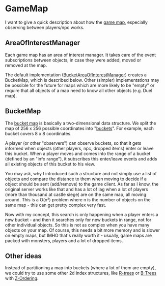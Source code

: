 ﻿# GameMap

I want to give a quick description about how the [game map](../src/GameLogic/GameMap.cs),
especially observing between players/npc works.

## AreaOfInterestManager

Each game map has an area of interest manager. It takes care of the event
subscriptions between objects, in case they were added, moved or removed at the
map.

The default implementation ([BucketAreaOfInterestManager](../src/GameLogic/BucketAreaOfInterestManager.cs))
creates a BucketMap, which is described below.
Other (simpler) implementations may be possible for the future for maps which
are more likely to be "empty" or require that all objects of a map need to know
all other objects (e.g. Duel map).

## BucketMap

The [bucket map](../src/GameLogic/BucketMap{T}.cs) is basically a two-dimensional
data structure.
We split the map of 256 x 256 possible coordinates into "[buckets](../src/GameLogic/Bucket{T}.cs)".
For example, each bucket covers 8 x 8 coordinates.

A player (or other "observers") can observe buckets, so that it gets informed
when objects (other players, npc, dropped items) enter or leave this bucket.
When a player moves and comes into the range of a bucket (defined by an
"info range"), it subscribes this enter/leave events and adds all existing
objects of this bucket to his view.

You may ask, why I introduced such a structure and not simply use a list of
objects and compare the distance to them when moving to decide if a object
should be sent (add/remove) to the game client.
As far as I know, the original server works like that and has a lot of lag when
a lot of players (more than thousand at castle siege) are on the same map, all 
moving around.
This is a O(n²) problem where n is the number of objects on the same map - this
can get pretty complex very fast.

Now with my concept, this search is only happening when a player enters a new
bucket - and then it searches only for new buckets in range, not for other
individual objects.
So this is not as complex when you have many objects on your map. Of course,
this needs a bit more memory and is slower on empty maps, but IMHO that's
really worth it - usually, game maps are packed with monsters, players and a
lot of dropped items.

## Other ideas

Instead of partitioning a map into buckets (where a lot of them are empty), we
could try to use some other 2d index structures, like
[R-trees](https://en.wikipedia.org/wiki/R-tree) or [B-Trees](https://en.wikipedia.org/wiki/B-tree)
with [Z-Ordering](https://en.wikipedia.org/wiki/Z-order_curve).
